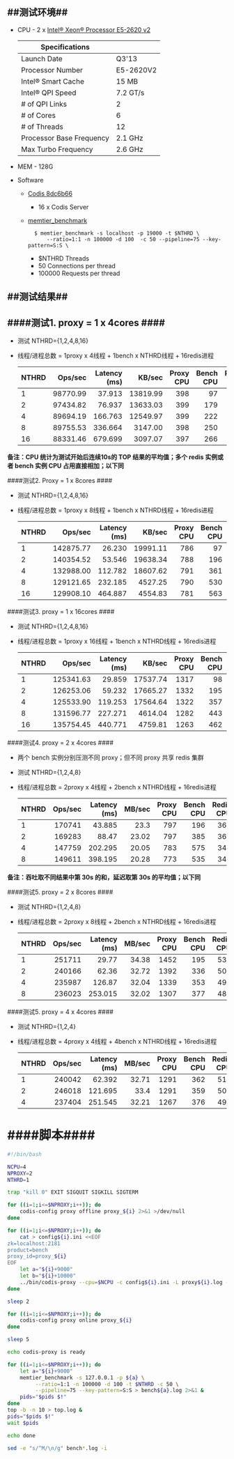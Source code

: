 ##测试环境##
-----------

+ CPU - 2 x [Intel® Xeon® Processor E5-2620 v2](http://ark.intel.com/products/75789/Intel-Xeon-Processor-E5-2620-v2-15M-Cache-2_10-GHz) 
    
    | Specifications              |               |
    | --------------------------- |:--------------|
    | Launch Date                 | Q3'13         |
    | Processor Number            | E5-2620V2     |
    | Intel® Smart Cache          | 15 MB         |
    | Intel® QPI Speed            | 7.2 GT/s      |
    | \# of QPI Links             | 2             |
    | \# of Cores                 | 6             |
    | \# of Threads               | 12            |
    | Processor Base Frequency    | 2.1 GHz       |
    | Max Turbo Frequency         | 2.6 GHz       |     

+ MEM - 128G

+ Software

    - [Codis 8dc6b66](https://github.com/wandoulabs/codis/commit/886d84f0b3da45b20a085e79f6fbb35384ad0172)
    
        * 16 x Codis Server
            
    - [memtier_benchmark](http://highscalability.com/blog/2014/8/27/the-12m-opssec-redis-cloud-cluster-single-server-unbenchmark.html)
    
            $ memtier_benchmark -s localhost -p 19000 -t $NTHRD \
                --ratio=1:1 -n 100000 -d 100  -c 50 --pipeline=75 --key-pattern=S:S \
            
        + $NTHRD Threads
        + 50        Connections per thread
        + 100000    Requests per thread


##测试结果##
-----------

####测试1. proxy = 1 x 4cores ####
---------------------------------
+ 测试 NTHRD={1,2,4,8,16}

+ 线程/进程总数 = 1proxy x 4线程 + 1bench x NTHRD线程 + 16redis进程
            
    | NTHRD | Ops/sec    | Latency (ms) | KB/sec    | Proxy CPU | Bench CPU | Redis CPU | Total CPU | Load  |
    | ----- | ---------: | -----------: | --------: | --------: | --------: | --------: | --------: | ----: |
    | 1     | 98770.99   | 37.913       | 13819.99  | 398       | 97        | 182       | 677       | 0.697 |
    | 2     | 97434.82   | 76.937       | 13633.03  | 399       | 179       | 185       | 763       | 1.448 |
    | 4     | 89694.19   | 166.763      | 12549.97  | 399       | 222       | 176       | 797       | 1.866 |
    | 8     | 89755.53   | 336.664      | 3147.00   | 398       | 250       | 179       | 827       | 1.810 |
    | 16    | 88331.46   | 679.699      | 3097.07   | 397       | 266       | 266       | 842       | 1.932 |
    
**备注：CPU 统计为测试开始后连续10s的 TOP 结果的平均值；多个 redis 实例或者 bench 实例 CPU 占用直接相加；以下同**
    
####测试2. Proxy = 1 x 8cores ####

+ 测试 NTHRD={1,2,4,8,16}

+ 线程/进程总数 = 1proxy x 8线程 + 1bench x NTHRD线程 + 16redis进程
            
    | NTHRD | Ops/sec    | Latency (ms) | KB/sec    | Proxy CPU | Bench CPU | Redis CPU | Total CPU | Load  |
    | ----- | ---------: | -----------: | --------: | --------: | --------: | --------: | --------: | ----: |
    | 1     | 142875.77  | 26.230       | 19991.11  | 786       | 97        | 298       | 1181      | 1.003 |
    | 2     | 140354.52  | 53.546       | 19638.34  | 788       | 196       | 308       | 1292      | 2.491 |
    | 4     | 132988.00  | 112.782      | 18607.62  | 791       | 361       | 291       | 1443      | 4.455 |
    | 8     | 129121.65  | 232.185      | 4527.25   | 790       | 530       | 289       | 1609      | 5.221 |
    | 16    | 129908.10  | 464.887      | 4554.83   | 781       | 563       | 295       | 1639      | 7.849 |
    

####测试3. proxy = 1 x 16cores ####

+ 测试 NTHRD={1,2,4,8,16}

+ 线程/进程总数 = 1proxy x 16线程 + 1bench x NTHRD线程 + 16redis进程
            
    | NTHRD | Ops/sec    | Latency (ms) | KB/sec    | Proxy CPU | Bench CPU | Redis CPU | Total CPU | Load  |
    | ----- | ---------: | -----------: | --------: | --------: | --------: | --------: | --------: | ----: |
    | 1     | 125341.63  | 29.859       | 17537.74  | 1317      | 98        | 291       | 1706      | 2.800 |
    | 2     | 126253.06  | 59.232       | 17665.27  | 1332      | 195       | 299       | 1826      | 7.207 |
    | 4     | 125533.90  | 119.253      | 17564.64  | 1322      | 357       | 332       | 1990      | 11.59 |
    | 8     | 131596.77  | 227.271      | 4614.04   | 1282      | 443       | 335       | 2057      | 13.65 |
    | 16    | 135754.45  | 440.771      | 4759.81   | 1263      | 462       | 335       | 2060      | 14.66 |

####测试4. proxy = 2 x 4cores ####

+ 两个 bench 实例分别压测不同 proxy；但不同 proxy 共享 redis 集群

+ 测试 NTHRD={1,2,4,8}

+ 线程/进程总数 = 2proxy x 4线程 + 2bench x NTHRD线程 + 16redis进程

    | NTHRD | Ops/sec   | Latency (ms) | MB/sec  | Proxy CPU | Bench CPU | Redis CPU | Total CPU | Load  |
    | ----- | --------: | -----------: | ------: | --------: | --------: | --------: | --------: | ----: |
    | 1     | 170741    | 43.885       | 23.3    | 797       | 196       | 367       | 1360      | 2.340 |
    | 2     | 169283    | 88.47        | 23.02   | 797       | 385       | 366       | 1548      | 4.248 |
    | 4     | 147759    | 202.295      | 20.05   | 783       | 575       | 344       | 1702      | 6.762 |
    | 8     | 149611    | 398.195      | 20.28   | 773       | 535       | 344       | 1652      | 11.33 |
    
**备注：吞吐取不同结果中第 30s 的和，延迟取第 30s 的平均值；以下同**

####测试5. proxy = 2 x 8cores ####

+ 测试 NTHRD={1,2,4,8}

+ 线程/进程总数 = 2proxy x 8线程 + 2bench x NTHRD线程 + 16redis进程
            
    | NTHRD | Ops/sec   | Latency (ms) | MB/sec  | Proxy CPU | Bench CPU | Redis CPU | Total CPU | Load  |
    | ----- | --------: | -----------: | ------: | --------: | --------: | --------: | --------: | ----: |
    | 1     | 251711    | 29.77        | 34.38   | 1452      | 195       | 535       | 2182      | 11.71 |
    | 2     | 240166    | 62.36        | 32.72   | 1392      | 336       | 504       | 2232      | 10.22 |
    | 4     | 235987    | 126.87       | 32.04   | 1339      | 353       | 496       | 2188      | 11.46 |
    | 8     | 236023    | 253.015      | 32.02   | 1307      | 377       | 486       | 2170      | 14.01 |
        
####测试5. proxy = 4 x 4cores ####

+ 测试 NTHRD={1,2,4}

+ 线程/进程总数 = 4proxy x 4线程 + 4bench x NTHRD线程 + 16redis进程
                
    | NTHRD | Ops/sec   | Latency (ms) | MB/sec  | Proxy CPU | Bench CPU | Redis CPU | Total CPU | Load  |
    | ----- | --------: | -----------: | ------: | --------: | --------: | --------: | --------: | ----: |
    | 1     | 240042    | 62.392       | 32.71   | 1291      | 362       | 512       | 2165      | 42.84 |
    | 2     | 246018    | 121.695      | 33.4    | 1291      | 359       | 509       | 2159      | 21.47 |
    | 4     | 237404    | 251.545      | 32.21   | 1267      | 376       | 496       | 2139      | 19.77 |    


####脚本####
============

```bash
#!/bin/bash

NCPU=4
NPROXY=2
NTHRD=1

trap "kill 0" EXIT SIGQUIT SIGKILL SIGTERM

for ((i=1;i<=$NPROXY;i++)); do
    codis-config proxy offline proxy_${i} 2>&1 >/dev/null
done

for ((i=1;i<=$NPROXY;i++)); do
    cat > config${i}.ini <<EOF
zk=localhost:2181
product=bench
proxy_id=proxy_${i}
EOF
    let a="${i}+9000"
    let b="${i}+10000"
    ../bin/codis-proxy --cpu=$NCPU -c config${i}.ini -L proxy${i}.log --addr=0.0.0.0:${a} --http-addr=0.0.0.0:${b} &
done

sleep 2

for ((i=1;i<=$NPROXY;i++)); do
    codis-config proxy online proxy_${i}
done

sleep 5

echo codis-proxy is ready

for ((i=1;i<=$NPROXY;i++)); do
    let a="${i}+9000"
    memtier_benchmark -s 127.0.0.1 -p ${a} \
         --ratio=1:1 -n 100000 -d 100 -t $NTHRD -c 50 \
         --pipeline=75 --key-pattern=S:S > bench${a}.log 2>&1 &
    pids="$pids $!"
done
top -b -n 10 > top.log &
pids="$pids $!"
wait $pids

echo done

sed -e "s/^M/\n/g" bench*.log -i
```
